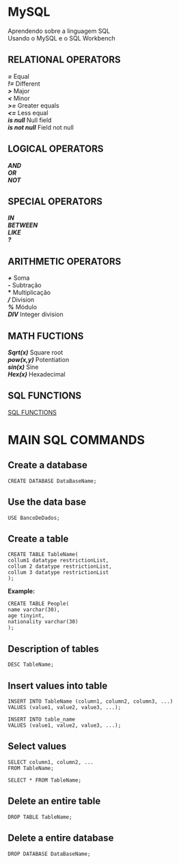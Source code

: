 # MySQL
Aprendendo sobre a linguagem SQL <br>
Usando o MySQL e o SQL Workbench

## RELATIONAL OPERATORS

***=*** Equal \
***!=*** Different \
***>*** Major \
***<*** Minor \
***>=*** Greater equals \
***<=*** Less equal \
***is null*** Null field \
***is not null*** Field not null 

## LOGICAL OPERATORS

***AND*** \
***OR***  
***NOT***

## SPECIAL OPERATORS
***IN*** \
***BETWEEN***   
***LIKE*** \
***?***

## ARITHMETIC OPERATORS
***+*** Soma \
***-*** Subtração \
<b>*</b> Multiplicação \
***/*** Division \
***%*** Módulo \
***DIV*** Integer division 

## MATH FUCTIONS
***Sqrt(x)*** Square root \
***pow(x,y)*** Potentiation \
***sin(x)*** Sine \
***Hex(x)*** Hexadecimal

## SQL FUNCTIONS
<a href="https://www.w3schools.com/sql/sql_ref_sqlserver.asp" target="_blank" rel="external">SQL FUNCTIONS</a>

# MAIN SQL COMMANDS

## Create a database

~~~
CREATE DATABASE DataBaseName;
~~~

## Use the data base
~~~
USE BancoDeDados;
~~~
## Create a table
~~~
CREATE TABLE TableName(
collum1 datatype restrictionList,
collum 2 datatype restrictionList,
collum 3 datatype restrictionList
);
 ~~~
 **Example:**
~~~
CREATE TABLE People(
name varchar(30),
age tinyint,
nationality varchar(30)
);
~~~

## Description of tables
~~~
DESC TableName;
~~~

## Insert values into table
~~~
INSERT INTO TableName (column1, column2, column3, ...)
VALUES (value1, value2, value3, ...);

INSERT INTO table_name
VALUES (value1, value2, value3, ...);
~~~

## Select values
~~~
SELECT column1, column2, ...
FROM TableName;

SELECT * FROM TableName;
~~~

## Delete an entire table
~~~
DROP TABLE TableName;
~~~

## Delete a entire database
~~~
DROP DATABASE DataBaseName;
~~~

